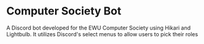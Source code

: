 # Computer Society Bot
A Discord bot developed for the EWU Computer Society using Hikari and Lightbulb. It utilizes Discord's select menus to allow users to pick their roles
